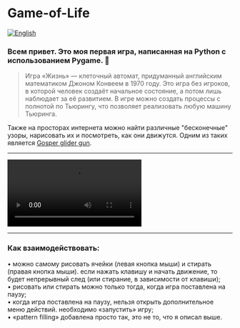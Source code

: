 # Game-of-Life

[![English](https://img.shields.io/badge/Translate-English-success?style=for-the-badge&color=1e40af)](other/README.en.md)

### Всем привет. Это моя первая игра, написанная на Python с использованием Pygame. 🐍

> Игра «Жизнь» — клеточный автомат, придуманный английским математиком Джоном Конвеем в 1970 году. Это игра без игроков, в которой человек создаёт начальное состояние, а потом лишь наблюдает за её развитием. В игре можно создать процессы с полнотой по Тьюрингу, что позволяет реализовать любую машину Тьюринга.

Также на просторах интернета можно найти различные "бесконечные" узоры, нарисовать их и посмотреть, как они движутся. Одним из таких является [Gosper glider gun](https://studme.org/htm/img/33/5860/planernoe-ruzhe-gospera.png).

---

![demo wideo](other/Game-of-Live_Demo.mp4)

---

### Как взаимодействовать:  
• можно самому рисовать ячейки (левая кнопка мыши) и стирать (правая кнопка мыши). если нажать клавишу и начать движение, то будет непрерывный след (или стирание, в зависимости от клавиши);  
• рисовать или стирать можно только тогда, когда игра поставлена на паузу;  
• когда игра поставлена на паузу, нельзя открыть дополнительное меню действий. необходимо «запустить» игру;  
• «pattern filling» добавлена просто так, это не то, что я описал выше.
